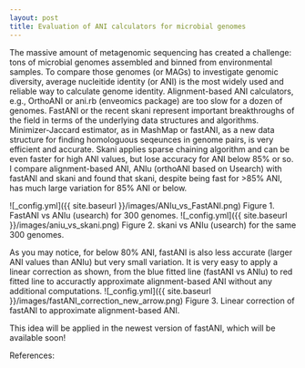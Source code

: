 ```yaml
---
layout: post
title: Evaluation of ANI calculators for microbial genomes
---
```


The massive amount of metagenomic sequencing has created a challenge: tons of microbial genomes assembled and binned from environmental samples. To compare those genomes (or MAGs) to investigate genomic diversity, average nucleitide identity (or ANI) is the most widely used and reliable way to calculate genome identity. Alignment-based ANI calculators, e.g., OrthoANI or ani.rb (enveomics package) are too slow for a dozen of genomes. 
FastANI or the recent skani  represent important breakthroughs of the field in terms of the underlying data structures and algorithms. Minimizer-Jaccard estimator, as in MashMap or fastANI, as a new data structure for finding homologuous seqeunces in genome pairs, is very efficient and accurate. Skani applies sparse chaining algorithm and can be even faster for high ANI values, but lose accuracy for ANI below 85% or so. I compare alignment-based ANI, ANIu (orthoANI based on Usearch) with fastANI and skani and found that skani, despite being fast for >85% ANI, has much large variation for 85% ANI or below. 

![_config.yml]({{ site.baseurl }}/images/ANIu_vs_FastANI.png)
Figure 1. FastANI vs ANIu (usearch) for 300 genomes.
![_config.yml]({{ site.baseurl }}/images/aniu_vs_skani.png)
Figure 2. skani vs ANIu (usearch) for the same 300 genomes.

As you may notice, for below 80% ANI, fastANI is also less accurate (larger ANI values than ANIu) but very small variation. It is very easy to apply a linear correction as shown, from the blue fitted line (fastANI vs ANIu) to red fitted line to accuractly approximate alignment-based ANI without any additional computations.
![_config.yml]({{ site.baseurl }}/images/fastANI_correction_new_arrow.png)
Figure 3. Linear correction of fastANI to approximate alignment-based ANI.

This idea will be applied in the newest version of fastANI, which will be available soon!

References:

